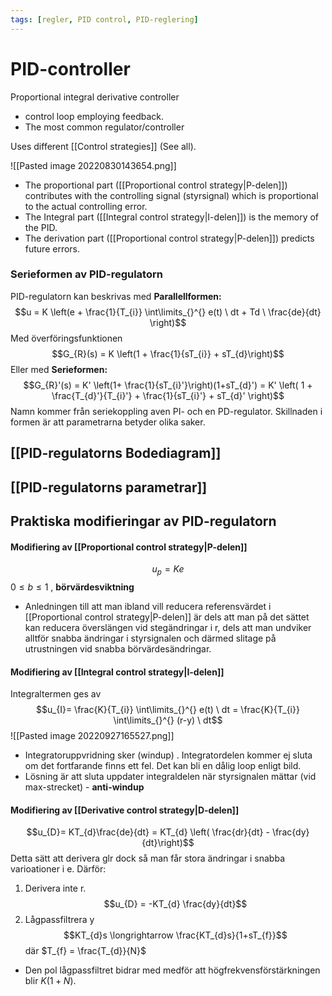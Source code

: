 ```yaml
---
tags: [regler, PID control, PID-reglering]
---
```

# PID-controller
Proportional integral derivative controller
- control loop employing feedback. 
- The most common regulator/controller

Uses different [[Control strategies]] (See all).

![[Pasted image 20220830143654.png]]

- The proportional part ([[Proportional control strategy|P-delen]]) contributes with the controlling signal (styrsignal) which is proportional to the actual controlling error. 
- The Integral part ([[Integral control strategy|I-delen]]) is the memory of the PID. 
- The derivation part ([[Proportional control strategy|P-delen]]) predicts future errors. 

### Serieformen av PID-regulatorn
PID-regulatorn kan beskrivas med **Parallellformen:**$$u = K \left(e + \frac{1}{T_{i}} \int\limits_{}^{} e(t) \ dt + Td \ \frac{de}{dt} \right)$$
Med överföringsfunktionen $$G_{R}(s) = K \left(1 + \frac{1}{sT_{i}} + sT_{d}\right)$$
Eller med **Serieformen:** $$G_{R}'(s) = K' \left(1+ \frac{1}{sT_{i}'}\right)(1+sT_{d}') = K' \left( 1 + \frac{T_{d}'}{T_{i}'} + \frac{1}{sT_{i}'} + sT_{d}' \right)$$
Namn kommer från seriekoppling aven PI- och en PD-regulator. Skillnaden i formen är att parametrarna betyder olika saker. 

## [[PID-regulatorns Bodediagram]]

## [[PID-regulatorns parametrar]]

## Praktiska modifieringar av PID-regulatorn

#### Modifiering av [[Proportional control strategy|P-delen]]
$$u_{p}= Ke$$
$0 \leq b \leq 1$ , **börvärdesviktning** 

- Anledningen till att man ibland vill reducera referensvärdet i [[Proportional control strategy|P-delen]] är dels att man på det sättet kan reducera överslängen vid stegändringar i r, dels att man undviker alltför snabba ändringar i styrsignalen och därmed slitage på utrustningen vid snabba börvärdesändringar.

#### Modifiering av [[Integral control strategy|I-delen]]
 Integraltermen ges av $$u_{I}= \frac{K}{T_{i}} \int\limits_{}^{} e(t) \ dt = \frac{K}{T_{i}} \int\limits_{}^{} (r-y) \ dt$$
 ![[Pasted image 20220927165527.png]]
- Integratoruppvridning sker (windup) . Integratordelen kommer ej sluta om det fortfarande finns ett fel. Det kan bli en dålig loop enligt bild. 
- Lösning är att sluta uppdater integraldelen när styrsignalen mättar (vid max-strecket) - **anti-windup**
 
#### Modifiering av [[Derivative control strategy|D-delen]]
$$u_{D}= KT_{d}\frac{de}{dt} = KT_{d} \left( \frac{dr}{dt} - \frac{dy}{dt}\right)$$
Detta sätt att derivera glr dock så man får stora ändringar i snabba varioationer i e. Därför:
1) Derivera inte r. $$u_{D} = -KT_{d} \frac{dy}{dt}$$
2) Lågpassfiltrera y
$$KT_{d}s \longrightarrow \frac{KT_{d}s}{1+sT_{f}}$$
där $T_{f} = \frac{T_{d}}{N}$

- Den pol lågpassfiltret bidrar med medför att högfrekvensförstärkningen blir $K(1+N)$.




